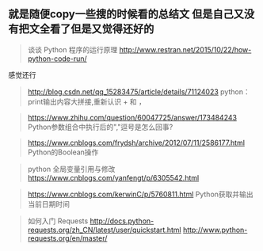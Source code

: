 ## 就是随便copy一些搜的时候看的总结文 但是自己又没有把文全看了但是又觉得还好的

> 谈谈 Python 程序的运行原理 
http://www.restran.net/2015/10/22/how-python-code-run/

感觉还行

>http://blog.csdn.net/qq_15283475/article/details/71124023
python：print输出内容大拼接,重新认识 + 和 ，

>https://www.zhihu.com/question/60047725/answer/173484243
Python参数组合中执行后的","逗号是怎么回事?

>https://www.cnblogs.com/frydsh/archive/2012/07/11/2586177.html
Python的Boolean操作

>python 全局变量引用与修改
https://www.cnblogs.com/yanfengt/p/6305542.html

>https://www.cnblogs.com/kerwinC/p/5760811.html
Python获取并输出当前日期时间

>如何入门 Requests 
http://docs.python-requests.org/zh_CN/latest/user/quickstart.html
http://www.python-requests.org/en/master/

